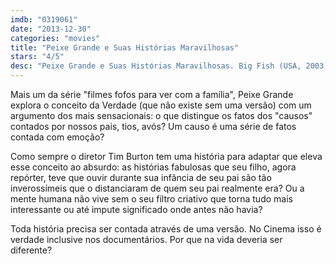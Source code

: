 ```yaml
---
imdb: "0319061"
date: "2013-12-30"
categories: "movies"
title: "Peixe Grande e Suas Histórias Maravilhosas"
stars: "4/5"
desc: "Peixe Grande e Suas Histórias Maravilhosas. Big Fish (USA, 2003). Dirigido por Tim Burton. Escrito por Daniel Wallace, John August. Com Ewan McGregor, Albert Finney, Billy Crudup, Jessica Lange, Helena Bonham Carter, Alison Lohman, Robert Guillaume, Marion Cotillard, Matthew McGrory."
---
```

Mais um da série "filmes fofos para ver com a família", Peixe Grande explora o conceito da Verdade (que não existe sem uma versão) com um argumento dos mais sensacionais: o que distingue os fatos dos "causos" contados por nossos pais, tios, avós? Um causo é uma série de fatos contada com emoção?

Como sempre o diretor Tim Burton tem uma história para adaptar que eleva esse conceito ao absurdo: as histórias fabulosas que seu filho, agora repórter, teve que ouvir durante sua infância de seu pai são tão inverossímeis que o distanciaram de quem seu pai realmente era? Ou a mente humana não vive sem o seu filtro criativo que torna tudo mais interessante ou até impute significado onde antes não havia?

Toda história precisa ser contada através de uma versão. No Cinema isso é verdade inclusive nos documentários. Por que na vida deveria ser diferente?
